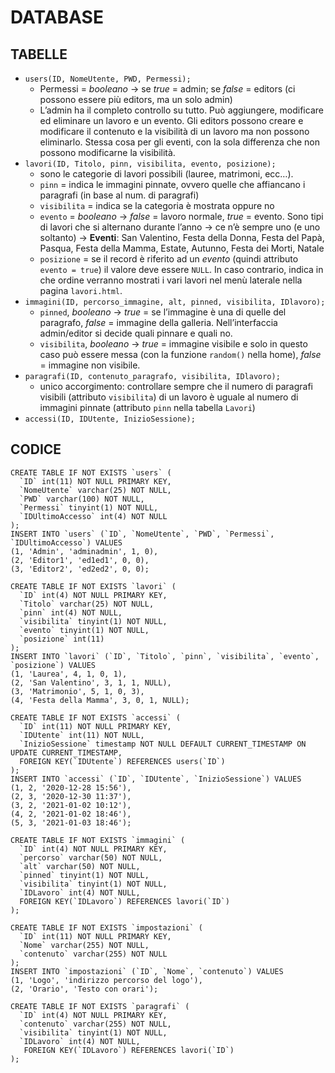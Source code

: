 # DATABASE

## TABELLE

- ```users(ID, NomeUtente, PWD, Permessi);```
  - Permessi = _booleano_ -> se _true_ = admin; se _false_ = editors (ci possono essere più editors, ma un solo admin)  
  - L’admin ha il completo controllo su tutto. Può aggiungere, modificare ed eliminare un lavoro e un evento. Gli editors possono creare e modificare il contenuto e la visibilità di un lavoro ma non possono eliminarlo. Stessa cosa per gli eventi, con la sola differenza che non possono modificarne la visibilità. 
- ```lavori(ID, Titolo, pinn, visibilita, evento, posizione);```
  - sono le categorie di lavori possibili (lauree, matrimoni, ecc…). 
  - ```pinn``` = indica le immagini pinnate, ovvero quelle che affiancano i paragrafi (in base al num. di paragrafi)
  - ```visibilita``` = indica se la categoria è mostrata oppure no
  - ```evento``` = _booleano_ -> _false_ = lavoro normale, _true_ = evento. Sono tipi di lavori che si alternano durante l’anno -> ce n’è sempre uno (e uno soltanto) -> __Eventi__: San Valentino, Festa della Donna, Festa del Papà, Pasqua, Festa della Mamma, Estate, Autunno, Festa dei Morti, Natale
  - ```posizione``` = se il record è riferito ad un _evento_ (quindi attributo ```evento = true```) il valore deve essere ```NULL```. In caso contrario, indica in che ordine verranno mostrati i vari lavori nel menù laterale nella pagina ```lavori.html```.
- ```immagini(ID, percorso_immagine, alt, pinned, visibilita, IDlavoro);```
  - ```pinned```, _booleano_ -> _true_ = se l’immagine è una di quelle del paragrafo, _false_ = immagine della galleria. Nell’interfaccia admin/editor si decide quali pinnare e quali no.
  - ```visibilita```, _booleano_ -> _true_ = immagine visibile e solo in questo caso può essere messa (con la funzione ```random()``` nella home), _false_ = immagine non visibile. 
- ```paragrafi(ID, contenuto_paragrafo, visibilita, IDlavoro);```
  - unico accorgimento: controllare sempre che il numero di paragrafi visibili (attributo ```visibilita```) di un lavoro è uguale al numero di immagini pinnate (attributo ```pinn``` nella tabella ```Lavori```)
- ```accessi(ID, IDUtente, InizioSessione);```

## CODICE

```mysql
CREATE TABLE IF NOT EXISTS `users` (
  `ID` int(11) NOT NULL PRIMARY KEY,
  `NomeUtente` varchar(25) NOT NULL,
  `PWD` varchar(100) NOT NULL,
  `Permessi` tinyint(1) NOT NULL,
  `IDUltimoAccesso` int(4) NOT NULL
);
INSERT INTO `users` (`ID`, `NomeUtente`, `PWD`, `Permessi`, `IDUltimoAccesso`) VALUES
(1, 'Admin', 'adminadmin', 1, 0),
(2, 'Editor1', 'ed1ed1', 0, 0),
(3, 'Editor2', 'ed2ed2', 0, 0);

CREATE TABLE IF NOT EXISTS `lavori` (
  `ID` int(4) NOT NULL PRIMARY KEY,
  `Titolo` varchar(25) NOT NULL,
  `pinn` int(4) NOT NULL,
  `visibilita` tinyint(1) NOT NULL,
  `evento` tinyint(1) NOT NULL,
  `posizione` int(11)
);
INSERT INTO `lavori` (`ID`, `Titolo`, `pinn`, `visibilita`, `evento`, `posizione`) VALUES
(1, 'Laurea', 4, 1, 0, 1),
(2, 'San Valentino', 3, 1, 1, NULL),
(3, 'Matrimonio', 5, 1, 0, 3),
(4, 'Festa della Mamma', 3, 0, 1, NULL);

CREATE TABLE IF NOT EXISTS `accessi` (
  `ID` int(11) NOT NULL PRIMARY KEY,
  `IDUtente` int(11) NOT NULL,
  `InizioSessione` timestamp NOT NULL DEFAULT CURRENT_TIMESTAMP ON UPDATE CURRENT_TIMESTAMP,
  FOREIGN KEY(`IDUtente`) REFERENCES users(`ID`)   
);
INSERT INTO `accessi` (`ID`, `IDUtente`, `InizioSessione`) VALUES
(1, 2, '2020-12-28 15:56'),
(2, 3, '2020-12-30 11:37'),
(3, 2, '2021-01-02 10:12'),
(4, 2, '2021-01-02 18:46'),
(5, 3, '2021-01-03 18:46');

CREATE TABLE IF NOT EXISTS `immagini` (
  `ID` int(4) NOT NULL PRIMARY KEY,
  `percorso` varchar(50) NOT NULL,
  `alt` varchar(50) NOT NULL,
  `pinned` tinyint(1) NOT NULL,
  `visibilita` tinyint(1) NOT NULL,
  `IDLavoro` int(4) NOT NULL,
  FOREIGN KEY(`IDLavoro`) REFERENCES lavori(`ID`) 
);

CREATE TABLE IF NOT EXISTS `impostazioni` (
  `ID` int(11) NOT NULL PRIMARY KEY,
  `Nome` varchar(255) NOT NULL,
  `contenuto` varchar(255) NOT NULL
);
INSERT INTO `impostazioni` (`ID`, `Nome`, `contenuto`) VALUES
(1, 'Logo', 'indirizzo percorso del logo'),
(2, 'Orario', 'Testo con orari');

CREATE TABLE IF NOT EXISTS `paragrafi` (
  `ID` int(4) NOT NULL PRIMARY KEY,
  `contenuto` varchar(255) NOT NULL,
  `visibilita` tinyint(1) NOT NULL,
  `IDLavoro` int(4) NOT NULL,
   FOREIGN KEY(`IDLavoro`) REFERENCES lavori(`ID`) 
);
```

